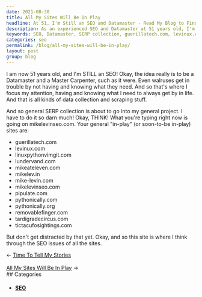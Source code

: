```yaml
---
date: 2021-08-30
title: All My Sites Will Be In Play
headline: At 51, I'm Still an SEO and Datamaster - Read My Blog to Find Out More!
description: As an experienced SEO and Datamaster at 51 years old, I'm focused on collecting and scraping data. I'm currently in the process of general SERP collection, and my sites guerillatech.com, levinux.com, linuxpythonvimgit.com, lundervand.com, mikeateleven.com, mikelev.in, and mike-lev are all in play.
keywords: SEO, Datamaster, SERP collection, guerillatech.com, levinux.com, linuxpythonvimgit.com, lundervand.com, mikeateleven.com, mikelev.in, mike-lev, 51 years old
categories: seo
permalink: /blog/all-my-sites-will-be-in-play/
layout: post
group: blog
---
```



I am now 51 years old, and I'm STILL an SEO! Okay, the idea really is to be a
Datamaster and a Master Carpenter, such as it were. Even walruses get in
trouble by not having and knowing what they need. And so that's where I focus
my attention, having and knowing what I need to always get by in life. And that
is all kinds of data collection and scraping stuff.

And so general SERP collection is about to go into my general project. I have
to do it so darn much! Okay, THINK! What you're typing right now is going on
mikelevinseo.com. Your general "in-play" (or soon-to-be in-play) sites are:

- guerillatech.com
- levinux.com
- linuxpythonvimgit.com
- lundervand.com
- mikeateleven.com
- mikelev.in
- mike-levin.com
- mikelevinseo.com
- pipulate.com
- pythonically.com
- pythonically.org
- removablefinger.com
- tardigradecircus.com
- tictacufosightings.com

But don't get distracted by that yet. Okay, and so this site is where I think
through the SEO issues of all the sites.


<div class="arrow-links"><div class="post-nav-prev"><span class="arrow">&larr;&nbsp;</span><a href="/blog/time-to-tell-my-stories/">Time To Tell My Stories</a></div> &nbsp; <div class="post-nav-next"><a href="/blog/all-my-sites-will-be-in-play/">All My Sites Will Be In Play</a><span class="arrow">&nbsp;&rarr;</span></div></div>
## Categories

<ul>
<li><h4><a href='/seo/'>SEO</a></h4></li></ul>